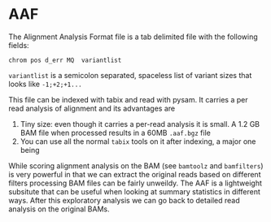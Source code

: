 AAF
===

The Alignment Analysis Format file is a tab delimited file with the following fields:

```
chrom pos d_err MQ  variantlist
```

`variantlist` is a semicolon separated, spaceless list of variant sizes that 
looks like `-1;+2;+1...`

This file can be indexed with tabix and read with pysam. It carries a per read
analysis of alignment and its advantages are

1. Tiny size: even though it carries a per-read analysis it is small. 
   A 1.2 GB BAM file when processed results in a 60MB `.aaf.bgz` file
2. You can use all the normal `tabix` tools on it after indexing, a major one
   being

While scoring alignment analysis on the BAM (see `bamtoolz` and `bamfilters`) 
is very powerful in that we can extract the original reads based on different 
filters processing BAM files can be fairly unweildy. The AAF is a lightweight
subsitute that can be useful when looking at summary statistics in different
ways. After this exploratory analysis we can go back to detailed read analysis
on the original BAMs.